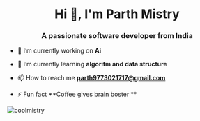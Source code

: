 <h1 align="center">Hi 👋, I'm Parth Mistry</h1>
<h3 align="center">A passionate software developer from India</h3>

- 🔭 I’m currently working on **Ai**

- 🌱 I’m currently learning **algoritm and data structure**

- 📫 How to reach me **parth9773021717@gmail.com**

- ⚡ Fun fact **Coffee gives brain boster **

<p><img align="center" src="https://github-readme-stats.vercel.app/api/top-langs?username=coolmistry&show_icons=true&locale=en&layout=compact" alt="coolmistry" /></p>

